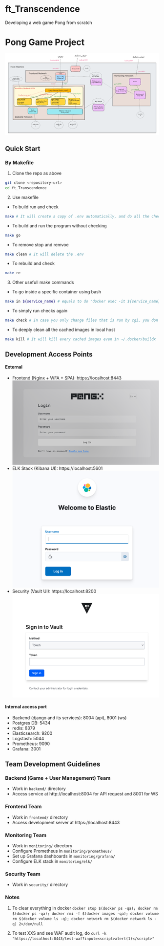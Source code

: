 # ft_Transcendence
Developing a web game Pong from scratch


# Pong Game Project

![Alt text](image/monolithic_diagram3.png)

## Quick Start 

### By Makefile
1. Clone the repo as above
```bash
git clone <repository-url>
cd ft_Transcendence
```
2. Use makefile
- To build run and check
```bash
make # It will create a copy of .env automatically, and do all the checks
```
- To build and run the program without checking
```bash
make go
```
- To remove stop and remvoe
```bash
make clean # It will delete the .env
```
- To rebuild and check
```bash
make re
```
3. Other usefull make commands
- To go inside a specific container using bash
```bash
make in ${service_name} # equals to do "docker exec -it ${service_name} bash"
```
- To simply run checks again
```bash
make check # In case you only change files that is run by cgi, you don't need to rebuild
```
- To deeply clean all the cached images in local host
```bash
make kill # It will kill every cached images even in ~/.docker/buildx
```

## Development Access Points

#### External
- Frontend (Nginx + WFA + SPA): https://localhost:8443
![Alt text](image/login/Pong-game_login_page.png)
- ELK Stack (Kibana UI): https://localhost:5601
![Alt text](image/login/ELK_login_page.png)
- Security (Vault UI): https://localhost:8200
![Alt text](image/login/Vault_login_page.png)
#### Internal access port
- Backend (django and its services): 8004 (api), 8001 (ws)
- Postgres DB: 5434
- redis: 6379
- Elasticsearch: 9200
- Logstash: 5044
- Prometheus: 9090
- Grafana: 3001

## Team Development Guidelines

### Backend (Game + User Management) Team
- Work in `backend/` directory
- Access service at http://localhost:8004 for API request and 8001 for WS

### Frontend Team
- Work in `frontend/` directory
- Access development server at https://localhost:8443

### Monitoring Team
- Work in `monitoring/` directory
- Configure Prometheus in `monitoring/prometheus/`
- Set up Grafana dashboards in `monitoring/grafana/`
- Configure ELK stack in `monitoring/elk/`

### Security Team
- Work in `security/` directory

### Notes

1. To clear everything in docker ```docker stop $(docker ps -qa); docker rm $(docker ps -qa); docker rmi -f $(docker images -qa); docker volume rm $(docker volume ls -q); docker network rm $(docker network ls -q) 2>/dev/null```


2. To test XXS and see WAF audit log, do ```curl -k "https://localhost:8443/test-waf?input=<script>alert(1)</script>"```
